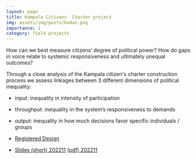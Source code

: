 ```yaml
---
layout: page
title: Kampala Citizens' Charter project
img: assets/img/posts/bodas.png
importance: 1
category: field projects
---
```


How can we best measure citizens’ degree of political power?
How do gaps in voice relate to systemic
responsiveness and ultimately unequal outcomes?

Through a close analysis of the Kampala citizen's charter construction process we assess linkages between 3 different dimensions of political inequality:

* input: inequality in intensity of participation
* throughput: inequality in the system’s responsiveness to demands
* output: inequality in how much decisions favor specific individuals / groups

* [Registered Design](https://osf.io/htnjz)
* <i class="fa-solid fa-presentation-screen"></i> <a href="{{'slides/20221128_Beirat.html' | relative_url}}" rel="noopener noreferrer"> <i class="fa-solid fa-presentation-screen"></i> Slides (short) 202211</a> 
<a href="{{'slides/20221128_Beirat.pdf' | relative_url}}" rel="noopener noreferrer"> <i class="fa-solid fa-presentation-screen"></i> (pdf) 202211</a> 